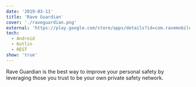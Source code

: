 ```yaml
---
date: '2019-03-11'
title: 'Rave Guardian'
cover: './raveguardian.png'
external: 'https://play.google.com/store/apps/details?id=com.ravemobilesafety.raveguardian'
tech:
  - Android
  - Kotlin
  - REST
show: 'true'
---
```


Rave Guardian is the best way to improve your personal safety by leveraging those you trust to be your own private safety network.
